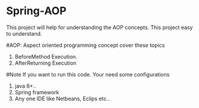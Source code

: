 # Spring-AOP

This project will help for understanding the AOP concepts. This project easy to understand.

#AOP: 
 Aspect oriented programming concept cover these topics
 
 1. BeforeMethod Execution.
 2. AfterReturning Execution
 
 #Note
  If you want to run this code. Your need some configurations
  
  1. java 6+..
  2. Spring framework
  3. Any one IDE like Netbeans, Eclips etc..
